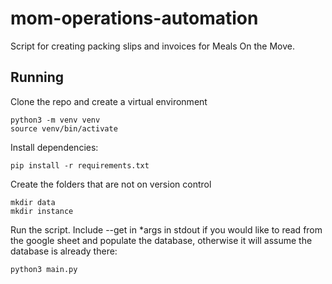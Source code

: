 # mom-operations-automation
Script for creating packing slips and invoices for Meals On the Move.


## Running

Clone the repo and create a virtual environment

```
python3 -m venv venv
source venv/bin/activate
```


Install dependencies:

```
pip install -r requirements.txt
```


Create the folders that are not on version control

```
mkdir data
mkdir instance
```


Run the script. Include --get in *args in stdout if you would like to read from the google sheet and populate the database, otherwise it will assume the database is already there:

```
python3 main.py
```

